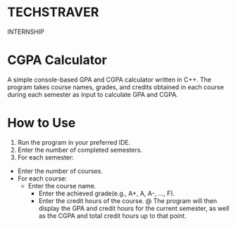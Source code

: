 # TECHSTRAVER
INTERNSHIP

#  CGPA Calculator
A simple console-based GPA and CGPA calculator written in C++. The program takes course names, grades, and credits obtained in each course during each semester as input to calculate GPA and CGPA.

# How to Use
1. Run the program in your preferred IDE.
2. Enter the number of completed semesters.
3. For each semester:
 * Enter the number of courses.
 * For each course:
   * Enter the course name.
     * Enter the achieved grade(e.g., A+, A, A-, ..., F).
     * Enter the credit hours of the course.
@ The program will then display the GPA and credit hours for the current semester, as well as the CGPA and total credit hours up to that point.
